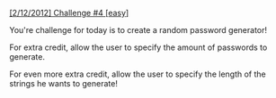 [[2/12/2012] Challenge #4 [easy]](http://www.reddit.com/r/dailyprogrammer/comments/pm6oj/2122012_challenge_4_easy/)

You're challenge for today is to create a random password generator! 

For extra credit, allow the user to specify the amount of passwords to generate.

For even more extra credit, allow the user to specify the length of the strings he wants to generate!
